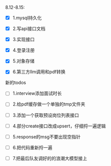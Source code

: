 8.12-8.15:

- [x] 1.mysql持久化
- [x] 2.写api接口文档
- [x] 3.实现接口
- [x] 4.登录注册
- [x] 5.对象存储
- [x] 6.第三方llm调用和pdf转换





新的todos

- [ ] 1.interview添加面试时长
- [ ] 2.给pdf缓存做一个单独的tmp文件夹
- [ ] 3.添加一个获取预设岗位列表接口
- [ ] 4.部分create接口改成upsert，仔细捋一遍逻辑
- [ ] 5.response的msg不要出现空指针
- [ ] 6.把代码重新捋一遍
- [ ] 7.把最后队友调好的的浪潮大模型接上





